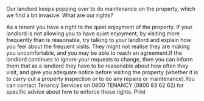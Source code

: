 Our landlord keeps popping over to do maintenance on the property, which we find a bit invasive. What are our rights?

As a tenant you have a right to the quiet enjoyment of the property. If your landlord is not allowing you to have quiet enjoyment, by visiting more frequently than is reasonable, try talking to your landlord and explain how you feel about the frequent visits. They might not realise they are making you uncomfortable, and you may be able to reach an agreement.If the landlord continues to ignore your requests to change, then you can inform them that as a landlord they have to be reasonable about how often they visit, and give you adequate notice before visiting the property (whether it is to carry out a property inspection or to do any repairs or maintenance).You can contact Tenancy Services on 0800 TENANCY (0800 83 62 62) for specific advice about how to enforce those rights.  Print 